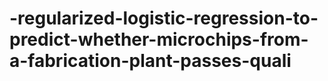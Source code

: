 # -regularized-logistic-regression-to-predict-whether-microchips-from-a-fabrication-plant-passes-quali